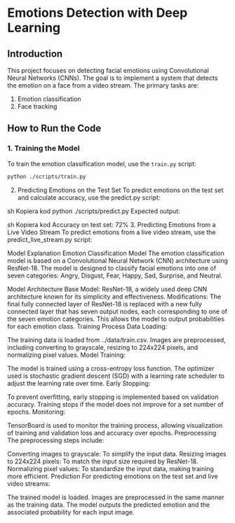 # Emotions Detection with Deep Learning

## Introduction

This project focuses on detecting facial emotions using Convolutional Neural Networks (CNNs). The goal is to implement a system that detects the emotion on a face from a video stream. The primary tasks are:

1. Emotion classification
2. Face tracking

## How to Run the Code

### 1. Training the Model

To train the emotion classification model, use the `train.py` script:

```sh
python ./scripts/train.py
```

2. Predicting Emotions on the Test Set
To predict emotions on the test set and calculate accuracy, use the predict.py script:

sh
Kopiera kod
python ./scripts/predict.py
Expected output:

sh
Kopiera kod
Accuracy on test set: 72%
3. Predicting Emotions from a Live Video Stream
To predict emotions from a live video stream, use the predict_live_stream.py script:

Model Explanation
Emotion Classification Model
The emotion classification model is based on a Convolutional Neural Network (CNN) architecture using ResNet-18. The model is designed to classify facial emotions into one of seven categories: Angry, Disgust, Fear, Happy, Sad, Surprise, and Neutral.

Model Architecture
Base Model: ResNet-18, a widely used deep CNN architecture known for its simplicity and effectiveness.
Modifications:
The final fully connected layer of ResNet-18 is replaced with a new fully connected layer that has seven output nodes, each corresponding to one of the seven emotion categories.
This allows the model to output probabilities for each emotion class.
Training Process
Data Loading:

The training data is loaded from ../data/train.csv.
Images are preprocessed, including converting to grayscale, resizing to 224x224 pixels, and normalizing pixel values.
Model Training:

The model is trained using a cross-entropy loss function.
The optimizer used is stochastic gradient descent (SGD) with a learning rate scheduler to adjust the learning rate over time.
Early Stopping:

To prevent overfitting, early stopping is implemented based on validation accuracy. Training stops if the model does not improve for a set number of epochs.
Monitoring:

TensorBoard is used to monitor the training process, allowing visualization of training and validation loss and accuracy over epochs.
Preprocessing
The preprocessing steps include:

Converting images to grayscale: To simplify the input data.
Resizing images to 224x224 pixels: To match the input size required by ResNet-18.
Normalizing pixel values: To standardize the input data, making training more efficient.
Prediction
For predicting emotions on the test set and live video streams:

The trained model is loaded.
Images are preprocessed in the same manner as the training data.
The model outputs the predicted emotion and the associated probability for each input image.
